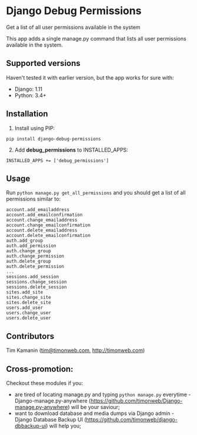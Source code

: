 # Django Debug Permissions
Get a list of all user permissions available in the system

This app adds a single manage.py command that lists all user permissions available in the system.

## Supported versions
Haven't tested it with earlier version, but the app works for sure with:

  * Django: 1.11
  * Python: 3.4+

## Installation

1. Install using PIP:

  `pip install django-debug-permissions`

2. Add **debug_permissions** to INSTALLED_APPS:

  `INSTALLED_APPS += ['debug_permissions']`

## Usage
Run `python manage.py get_all_permissions` and you should get a list of all permissions similar to:

```
account.add_emailaddress
account.add_emailconfirmation
account.change_emailaddress
account.change_emailconfirmation
account.delete_emailaddress
account.delete_emailconfirmation
auth.add_group
auth.add_permission
auth.change_group
auth.change_permission
auth.delete_group
auth.delete_permission
...
sessions.add_session
sessions.change_session
sessions.delete_session
sites.add_site
sites.change_site
sites.delete_site
users.add_user
users.change_user
users.delete_user
```

## Contributors
Tim Kamanin (tim@timonweb.com, http://timonweb.com)

## Cross-promotion:
Checkout these modules if you:
* are tired of locating manage.py and typing `python manage.py` everytime - Django-manage.py-anywhere (https://github.com/timonweb/Django-manage.py-anywhere) will be your saviour;
* want to download database and media dumps via Django admin - Django Database Backup UI (https://github.com/timonweb/django-dbbackup-ui) will help you;